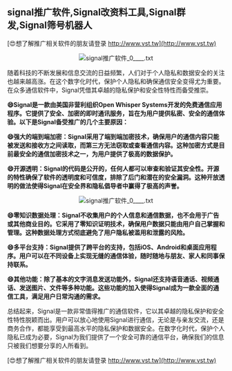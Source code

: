 ## **signal推广软件,Signal改资料工具,Signal群发,Signal筛号机器人**

[😍想了解推广相关软件的朋友请登录 http://www.vst.tw](http://www.vst.tw)

 <center><img src="https://vst.tw/MP4/tuiguang/png/4.png" alt="signal推广软件_0____.txt"></center>

随着科技的不断发展和信息交流的日益频繁，人们对于个人隐私和数据安全的关注也越来越高涨。在这个数字化时代，保护个人隐私和确保通信安全变得尤为重要。在众多通信软件中，Signal凭借其卓越的隐私保护和安全性特性而备受推崇。

**😄Signal是一款由美国非营利组织Open Whisper Systems开发的免费通信应用程序。它提供了安全、加密的即时通讯服务，旨在为用户提供私密、安全的通信体验。以下是Signal备受推广的几个主要原因：**

**😄强大的端到端加密：Signal采用了端到端加密技术，确保用户的通信内容只能被发送和接收方之间读取，而第三方无法窃取或查看通信内容。这种加密方式是目前最安全的通信加密技术之一，为用户提供了极高的数据保护。**

**😄开源透明：Signal的代码是公开的，任何人都可以审查和验证其安全性。开源的特性确保了软件的透明度和可信度，排除了后门和潜在的安全漏洞。这种开放透明的做法使得Signal在安全界和隐私倡导者中赢得了极高的声誉。**

 <center><img src="https://vst.tw/MP4/tuiguang/png/2.png" alt="signal推广软件_0____.txt"></center>

**😄零知识数据处理：Signal不收集用户的个人信息和通信数据，也不会用于广告或其他商业目的。它采用了零知识证明技术，确保用户数据只能由用户自己掌握和管理。这种数据处理方式彻底避免了用户隐私被滥用和泄露的风险。**

**😄多平台支持：Signal提供了跨平台的支持，包括iOS、Android和桌面应用程序。用户可以在不同设备上实现无缝的通信体验，随时随地与朋友、家人和同事保持联系。**

**😄其他功能：除了基本的文字消息发送功能外，Signal还支持语音通话、视频通话、发送图片、文件等多种功能。这些功能的加入使得Signal成为一款全面的通信工具，满足用户日常沟通的需求。**

总结起来，Signal是一款非常值得推广的通信软件，它以其卓越的隐私保护和安全性特性脱颖而出。用户可以放心地使用Signal进行通信，无论是与亲友交流，还是商务合作，都能享受到最高水平的隐私保护和数据安全。在数字化时代，保护个人隐私已成为必要，Signal为我们提供了一个安全可靠的通信平台，确保我们的信息只被我们想要分享的人所看到。

[😍想了解推广相关软件的朋友请登录 http://www.vst.tw](http://www.vst.tw)



